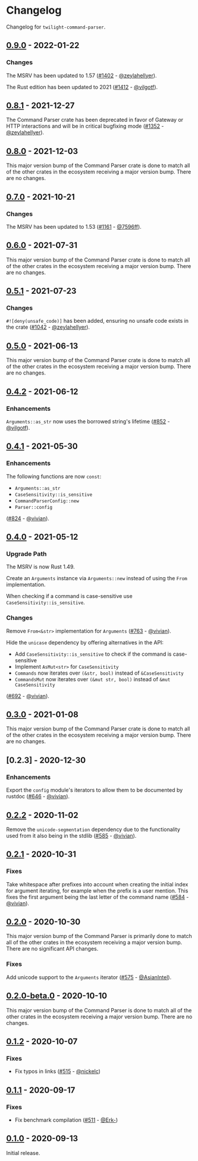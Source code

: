 # Changelog

Changelog for `twilight-command-parser`.

## [0.9.0] - 2022-01-22

### Changes

The MSRV has been updated to 1.57 ([#1402] - [@zeylahellyer]).

The Rust edition has been updated to 2021 ([#1412] - [@vilgotf]).

[#1402]: https://github.com/twilight-rs/twilight/pull/1402
[#1412]: https://github.com/twilight-rs/twilight/pull/1412

## [0.8.1] - 2021-12-27

The Command Parser crate has been deprecated in favor of Gateway or HTTP
interactions and will be in critical bugfixing mode ([#1352] - [@zeylahellyer]).

[#1352]: https://github.com/twilight-rs/twilight/pull/1352

## [0.8.0] - 2021-12-03

This major version bump of the Command Parser crate is done to match all
of the other crates in the ecosystem receiving a major version bump.
There are no changes.

## [0.7.0] - 2021-10-21

### Changes

The MSRV has been updated to 1.53 ([#1161] - [@7596ff]).

[#1161]: https://github.com/twilight-rs/twilight/pull/1161

## [0.6.0] - 2021-07-31

This major version bump of the Command Parser crate is done to match all of the
other crates in the ecosystem receiving a major version bump. There are no
changes.

## [0.5.1] - 2021-07-23

### Changes

`#![deny(unsafe_code)]` has been added, ensuring no unsafe code exists in the
crate ([#1042] - [@zeylahellyer]).

[#1042]: https://github.com/twilight-rs/twilight/pull/1042

## [0.5.0] - 2021-06-13

This major version bump of the Command Parser crate is done to match all of the
other crates in the ecosystem receiving a major version bump. There are no
changes.

## [0.4.2] - 2021-06-12

### Enhancements

`Arguments::as_str` now uses the borrowed string's lifetime ([#852] -
[@vilgotf]).

[#852]: https://github.com/twilight-rs/twilight/pull/852

## [0.4.1] - 2021-05-30

### Enhancements

The following functions are now `const`:

- `Arguments::as_str`
- `CaseSensitivity::is_sensitive`
- `CommandParserConfig::new`
- `Parser::config`

([#824] - [@vivian]).

[#824]: https://github.com/twilight-rs/twilight/pull/824

## [0.4.0] - 2021-05-12

### Upgrade Path

The MSRV is now Rust 1.49.

Create an `Arguments` instance via `Arguments::new` instead of using the `From`
implementation.

When checking if a command is case-sensitive use
`CaseSensitivity::is_sensitive`.

### Changes

Remove `From<&str>` implementation for `Arguments` ([#763] - [@vivian]).

Hide the `unicase` dependency by offering alternatives in the API:

- Add `CaseSensitivity::is_sensitive` to check if the command is case-sensitive
- Implement `AsMut<str>` for `CaseSensitivity`
- `Commands` now iterates over `(&str, bool)` instead of `&CaseSensitivity`
- `CommandsMut` now iterates over `(&mut str, bool)` instead of
`&mut CaseSensitivity`

([#692] - [@vivian]).

[#692]: https://github.com/twilight-rs/twilight/pull/692
[#763]: https://github.com/twilight-rs/twilight/pull/763

## [0.3.0] - 2021-01-08

This major version bump of the Command Parser crate is done to match all of the
other crates in the ecosystem receiving a major version bump. There are no
changes.

## [0.2.3] - 2020-12-30

### Enhancements

Export the `config` module's iterators to allow them to be documented by rustdoc
([#646] - [@vivian]).

[#646]: https://github.com/twilight-rs/twilight/pull/646

## [0.2.2] - 2020-11-02

Remove the `unicode-segmentation` dependency due to the functionality used from
it also being in the stdlib ([#585] - [@vivian]).

## [0.2.1] - 2020-10-31

### Fixes

Take whitespace after prefixes into account when creating the initial index for
argument iterating, for example when the prefix is a user mention. This fixes
the first argument being the last letter of the command
name ([#584] - [@vivian]).

## [0.2.0] - 2020-10-30

This major version bump of the Command Parser is primarily done to match all of
the other crates in the ecosystem receiving a major version bump. There are no
significant API changes.

### Fixes

Add unicode support to the `Arguments` iterator ([#575] - [@AsianIntel]).

## [0.2.0-beta.0] - 2020-10-10

This major version bump of the Command Parser is done to match all of the other
crates in the ecosystem receiving a major version bump. There are no changes.

## [0.1.2] - 2020-10-07

### Fixes

- Fix typos in links ([#515] - [@nickelc])

## [0.1.1] - 2020-09-17

### Fixes

- Fix benchmark compilation ([#511] - [@Erk-])

## [0.1.0] - 2020-09-13

Initial release.

[@7596ff]: https://github.com/7596ff
[@AsianIntel]: https://github.com/AsianIntel
[@Erk-]: https://github.com/Erk-
[@nickelc]: https://github.com/nickelc
[@vilgotf]: https://github.com/vilgotf
[@vivian]: https://github.com/vivian
[@zeylahellyer]: https://github.com/zeylahellyer

[#585]: https://github.com/twilight-rs/twilight/pull/585
[#584]: https://github.com/twilight-rs/twilight/pull/584
[#575]: https://github.com/twilight-rs/twilight/pull/575
[#515]: https://github.com/twilight-rs/twilight/pull/515
[#511]: https://github.com/twilight-rs/twilight/pull/511

[0.9.0]: https://github.com/twilight-rs/twilight/releases/tag/command-parser-0.9.0
[0.8.1]: https://github.com/twilight-rs/twilight/releases/tag/command-parser-0.8.1
[0.8.0]: https://github.com/twilight-rs/twilight/releases/tag/command-parser-0.8.0
[0.7.0]: https://github.com/twilight-rs/twilight/releases/tag/command-parser-0.7.0
[0.6.0]: https://github.com/twilight-rs/twilight/releases/tag/command-parser-0.6.0
[0.5.1]: https://github.com/twilight-rs/twilight/releases/tag/command-parser-0.5.1
[0.5.0]: https://github.com/twilight-rs/twilight/releases/tag/command-parser-0.5.0
[0.4.2]: https://github.com/twilight-rs/twilight/releases/tag/command-parser-0.4.2
[0.4.1]: https://github.com/twilight-rs/twilight/releases/tag/command-parser-0.4.1
[0.4.0]: https://github.com/twilight-rs/twilight/releases/tag/command-parser-0.4.0
[0.3.0]: https://github.com/twilight-rs/twilight/releases/tag/command-parser-v0.3.0
[0.2.2]: https://github.com/twilight-rs/twilight/releases/tag/command-parser-v0.2.2
[0.2.1]: https://github.com/twilight-rs/twilight/releases/tag/command-parser-v0.2.1
[0.2.0]: https://github.com/twilight-rs/twilight/releases/tag/command-parser-v0.2.0
[0.2.0-beta.0]: https://github.com/twilight-rs/twilight/releases/tag/command-parser-v0.2.0-beta.0
[0.1.2]: https://github.com/twilight-rs/twilight/releases/tag/command-parser-v0.1.2
[0.1.1]: https://github.com/twilight-rs/twilight/releases/tag/command-parser-v0.1.1
[0.1.0]: https://github.com/twilight-rs/twilight/releases/tag/v0.1.0
